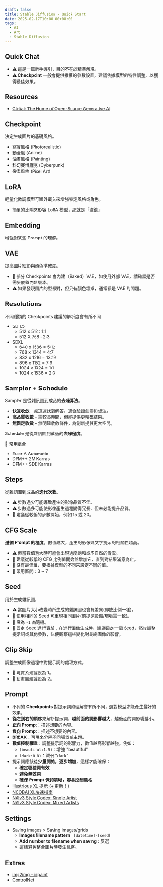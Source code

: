 ```yaml
---
draft: false
title: Stable Diffusion - Quick Start
date: 2025-02-17T10:00:00+08:00
tags:
  - AI
  - Art
  - Stable_Diffusion
---
```


## Quick Chat

- ⚠️ 這是一篇新手導引，目的不在於精準解釋。
- ⚠️ **Checkpoint** 一般會提供推薦的參數設置，建議依據模型的特性調整，以獲得最佳效果。

## Resources

- [Civitai: The Home of Open-Source Generative AI](https://civitai.com/)

## Checkpoint

決定生成圖片的基礎風格。
- 寫實風格 (Photorealistic)
- 動漫風 (Anime)
- 油畫風格 (Painting)
- 科幻賽博龐克 (Cyberpunk)
- 像素風格 (Pixel Art)

## LoRA 

輕量化微調模型可額外載入來增強特定風格或角色。
- 簡單的比喻來形容 LoRA 模型，那就是「濾鏡」

## Embedding

增強對某些 Prompt 的理解。

## VAE

提高圖片細節與顏色準確度。
- 📝 部分 Checkpoints 會內建（Baked）VAE，如使用外部 VAE，請確認是否需要覆蓋內建版本。
- ⚠️ 如果發現圖片的型都對，但只有顏色壞掉，通常都是 VAE 的問題。

## Resolutions

不同種類的 Checkpoints 建議的解析度會有所不同
- SD 1.5
	- 512 x 512 : 1:1
	- 512 X 768 : 2:3
- SDXL
	- 640 x 1536 = 5:12
	- 768 x 1344 = 4:7
	- 832 x 1216 = 13:19
	- 896 x 1152 = 7:9
	- 1024 x 1024 = 1:1
	- 1024 x 1536 = 2:3


## Sampler + Schedule 

Sampler 是從雜訊圖到成品的**去噪算法**。
- **快速收斂** – 能迅速找到解答，適合驗證創意和想法。
- **高品質收斂** – 需較長時間，但能提供更精確結果。
- **無固定收斂** – 無明確收斂條件，為創新提供更大空間。

Schedule 是從雜訊圖到成品的**去噪程度**。

📝 常用組合
- Euler A Automatic
- DPM++ 2M Karras
- DPM++ SDE Karras

## Steps

從雜訊圖到成品的**迭代次數**。
- ⚠️ 步數過少可能導致產生的影像品質不佳。
- ⚠️ 步數過多可能使影像產生過程變得冗長，但未必能提升品質。
- 📝 建議從較低的步數開始，例如 15 或 20。

## CFG Scale

**遵循 Prompt 的程度**。數值越大，產生的影像與文字提示的相關性越高。
- ⚠️ 但當數值過大時可能會出現過度飽和或不自然的情況。
- 📝 建議從較低的 CFG 比例值開始並增加它，直到對結果滿意為止。
- 📝 沒有最佳值，要根據模型的不同來設定不同的值。
- 📝 常用區間：3 ~ 7

## Seed

用於生成雜訊圖。
- ⚠️ 當圖片大小改變時所生成的雜訊圖也會有差異(即使比例一樣)。
- 📝 使用相同的 Seed 可重現相同圖片(前提是設備/環境需一致)。
- 📝 設為 `-1` 為隨機。
- 📝 固定 Seed 進行實驗：在進行圖像生成時，建議固定一個 Seed，然後調整提示詞或其他參數，以便觀察這些變化對最終圖像的影響。

## Clip Skip

調整生成圖像過程中對提示詞的處理方式。
- 📝 現實系建議設為 1。
- 📝 動畫風建議設為 2。

## Prompt

- 不同的 **Checkpoints** 對提示詞的理解會有所不同，選對模型才能產生最好的效果。
- **從左到右的順序**來解析提示詞，**越前面的詞影響越大**，越後面的詞影響越小。
- **正向 Prompt**：描述想要的內容。
- **負向 Prompt**：描述不想要的內容。
- **BREAK**：可用來分隔不同場景或主題。
- **數值控制權重**：調整提示詞的影響力，數值越高影響越強。例如：
	- `(beautiful:1.5)`：增強 "beautiful" 
	- `(dark:0.8)`：減弱 "dark" 
- 提示詞應該從**少量開始，逐步增加**，這樣才能確保：
	- **確定哪些詞有效**
	- **避免無效詞**
	- **確保 Prompt 保持清晰，容易控制風格**
- [Illustrious XL 提示 (+ 更新！)](https://civitai.com/articles/8380/tips-for-illustrious-xl-prompting-updates)
- [NOOBAI XL快速指南](https://fcnk27d6mpa5.feishu.cn/wiki/S8Z4wy7fSiePNRksiBXcyrUenOh)
- [NAIv3 Style Codex: Single Artist](https://300huafeng.vercel.app/single_artist_style.html)
- [NAIv3 Style Codex: Mixed Artists](https://300huafeng.vercel.app/mixed_artists_style.html)


## Settings

- Saving images > Saving images/grids
  - **Images filename pattern** : `[datetime]-[seed]`
  - **Add number to filename when saving** : 反選
  - 這樣避免整合圖片時發生亂序。

## Extras

- [img2img - inpaint](https://www.youtube.com/watch?v=srvek4ucH-A)
- [ControlNet](https://medium.com/%E5%BA%97%E5%B0%8F%E4%BA%8C%E7%9A%84%E5%B8%B3%E7%B0%BF/ai%E7%B9%AA%E5%9C%96-stable-diffusion-008-controlnet-%E5%89%8D%E8%A8%80-716ce415f87)